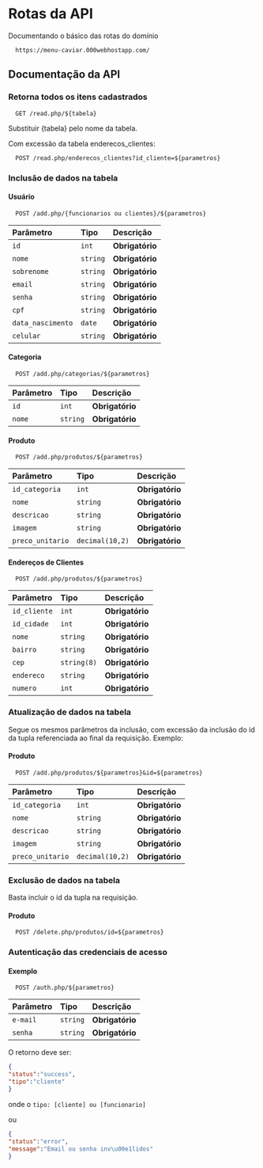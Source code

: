 
# Rotas da API

Documentando o básico das rotas do domínio
```https
  https://menu-caviar.000webhostapp.com/
```

## Documentação da API

### Retorna todos os itens cadastrados

```http
  GET /read.php/${tabela}
```
Substituir {tabela} pelo nome da tabela.

Com excessão da tabela enderecos_clientes:

```http
  POST /read.php/enderecos_clientes?id_cliente=${parametros}
```

### Inclusão de dados na tabela

#### Usuário

```http
  POST /add.php/{funcionarios ou clientes}/${parametros}
```

| Parâmetro   | Tipo       | Descrição                                   |
| :---------- | :--------- | :------------------------------------------ |
| `id`      | `int` | **Obrigatório**|
| `nome`      | `string` | **Obrigatório**|
| `sobrenome`      | `string` | **Obrigatório**|
| `email`      | `string` | **Obrigatório**|
| `senha`      | `string` | **Obrigatório**|
| `cpf`      | `string` | **Obrigatório**|
| `data_nascimento`      | `date` | **Obrigatório**|
| `celular`      | `string` | **Obrigatório**|

#### Categoria

```http
  POST /add.php/categorias/${parametros}
```

| Parâmetro   | Tipo       | Descrição                                   |
| :---------- | :--------- | :------------------------------------------ |
| `id`      | `int` | **Obrigatório**|
| `nome`      | `string` | **Obrigatório**|

#### Produto

```http
  POST /add.php/produtos/${parametros}
```

| Parâmetro   | Tipo       | Descrição                                   |
| :---------- | :--------- | :------------------------------------------ |
| `id_categoria`      | `int` | **Obrigatório**|
| `nome`      | `string` | **Obrigatório**|
| `descricao`      | `string` | **Obrigatório**|
| `imagem`      | `string` | **Obrigatório**|
| `preco_unitario`      | `decimal(10,2)` | **Obrigatório**|

#### Endereços de Clientes

```http
  POST /add.php/produtos/${parametros}
```

| Parâmetro   | Tipo       | Descrição                                   |
| :---------- | :--------- | :------------------------------------------ |
| `id_cliente`      | `int` | **Obrigatório**|
| `id_cidade`      | `int` | **Obrigatório**|
| `nome`      | `string` | **Obrigatório**|
| `bairro`      | `string` | **Obrigatório**|
| `cep`      | `string(8)` | **Obrigatório**|
| `endereco`      | `string` | **Obrigatório**|
| `numero`      | `int` | **Obrigatório**|

### Atualização de dados na tabela

Segue os mesmos parâmetros da inclusão, com excessão da inclusão do id da tupla referenciada ao final da requisição. Exemplo:

#### Produto

```http
  POST /add.php/produtos/${parametros}&id=${parametros}
```

| Parâmetro   | Tipo       | Descrição                                   |
| :---------- | :--------- | :------------------------------------------ |
| `id_categoria`      | `int` | **Obrigatório**|
| `nome`      | `string` | **Obrigatório**|
| `descricao`      | `string` | **Obrigatório**|
| `imagem`      | `string` | **Obrigatório**|
| `preco_unitario`      | `decimal(10,2)` | **Obrigatório**|

### Exclusão de dados na tabela

Basta incluir o id da tupla na requisição.

#### Produto

```http
  POST /delete.php/produtos/id=${parametros}
```

### Autenticação das credenciais de acesso

#### Exemplo

```http
  POST /auth.php/${parametros}
```

| Parâmetro   | Tipo       | Descrição                                   |
| :---------- | :--------- | :------------------------------------------ |
| `e-mail`      | `string` | **Obrigatório**|
| `senha`      | `string` | **Obrigatório**|

O retorno deve ser: 

```json
{
"status":"success",
"tipo":"cliente"
}
```

onde o ```tipo: [cliente] ou [funcionario]```

ou 

```json
{
"status":"error",
"message":"Email ou senha inv\u00e1lidos"
}
```
